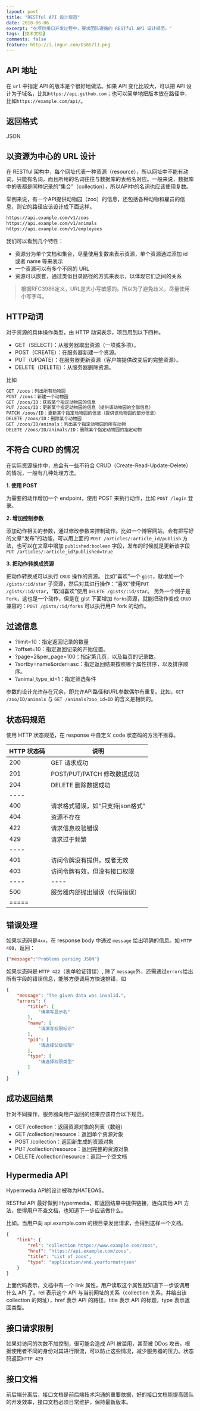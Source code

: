 ```yaml
---
layout: post
title: "RESTful API 设计规范"
date: 2018-06-06
excerpt: "在项目接口开发过程中，要求团队遵循的 RESTful API 设计规范。"
tags: [技术文档]
comments: false
feature: http://i.imgur.com/Ds6S7lJ.png
---
```

## API 地址

在 `url` 中指定 API 的版本是个很好地做法。如果 API 变化比较大，可以把 API 设计为子域名，比如`https://api.github.com`；也可以简单地把版本放在路径中，比如`https://example.com/api/`。



## 返回格式

JSON



## 以资源为中心的 URL 设计

在 RESTful 架构中，每个网址代表一种资源（resource），所以网址中不能有动词，只能有名词，而且所用的名词往往与数据库的表格名对应。一般来说，数据库中的表都是同种记录的”集合”（collection），所以API中的名词也应该使用复数。

举例来说，有一个API提供动物园（zoo）的信息，还包括各种动物和雇员的信息，则它的路径应该设计成下面这样。
~~~ html
https://api.example.com/v1/zoos
https://api.example.com/v1/animals
https://api.example.com/v1/employees
~~~
我们可以看到几个特性：
 - 资源分为单个文档和集合，尽量使用复数来表示资源，单个资源通过添加 id 或者 name 等来表示
 - 一个资源可以有多个不同的 URL
 - 资源可以嵌套，通过类似目录路径的方式来表示，以体现它们之间的关系
> 根据RFC3986定义，URL是大小写敏感的。所以为了避免歧义，尽量使用小写字母。



## HTTP动词

对于资源的具体操作类型，由 HTTP 动词表示，项目用到以下四种。

- GET（SELECT）：从服务器取出资源（一项或多项）。
- POST（CREATE）：在服务器新建一个资源。
- PUT（UPDATE）：在服务器更新资源（客户端提供改变后的完整资源）。
- DELETE（DELETE）：从服务器删除资源。

比如
~~~ html
GET /zoos：列出所有动物园
POST /zoos：新建一个动物园
GET /zoos/ID：获取某个指定动物园的信息
PUT /zoos/ID：更新某个指定动物园的信息（提供该动物园的全部信息）
PATCH /zoos/ID：更新某个指定动物园的信息（提供该动物园的部分信息）
DELETE /zoos/ID：删除某个动物园
GET /zoos/ID/animals：列出某个指定动物园的所有动物
DELETE /zoos/ID/animals/ID：删除某个指定动物园的指定动物
~~~



## 不符合 CURD 的情况

在实际资源操作中，总会有一些不符合 CRUD（Create-Read-Update-Delete） 的情况，一般有几种处理方法。

**1. 使用 POST**

为需要的动作增加一个 endpoint，使用 POST 来执行动作，比如 `POST /login` 登录。

**2. 增加控制参数**

添加动作相关的参数，通过修改参数来控制动作。比如一个博客网站，会有把写好的文章“发布”的功能，可以用上面的 `POST /articles/:article_id/publish` 方法，也可以在文章中增加 `published:boolean` 字段，发布的时候就是更新该字段 `PUT /articles/:article_id?published=true`

**3. 把动作转换成资源**

把动作转换成可以执行 `CRUD` 操作的资源。
比如“喜欢”一个 `gist`，就增加一个 `/gists/:id/star` 子资源，然后对其进行操作：“喜欢”使用`PUT /gists/:id/star`，“取消喜欢”使用 `DELETE /gists/:id/star`。
另外一个例子是 `Fork`，这也是一个动作，但是在 gist 下面增加 `forks`资源，就能把动作变成 `CRUD` 兼容的：`POST /gists/:id/forks` 可以执行用户 fork 的动作。



## 过滤信息

- ?limit=10：指定返回记录的数量
- ?offset=10：指定返回记录的开始位置。
- ?page=2&per_page=100：指定第几页，以及每页的记录数。
- ?sortby=name&order=asc：指定返回结果按照哪个属性排序，以及排序顺序。
- ?animal_type_id=1：指定筛选条件

参数的设计允许存在冗余，即允许API路径和URL参数偶尔有重复。比如，`GET /zoo/ID/animals` 与 `GET /animals?zoo_id=ID` 的含义是相同的。



## 状态码规范

使用 HTTP 状态规范，在 response 中自定义 code 状态码的方法不推荐。

| HTTP 状态码 | 说明                    |
| ---- | ---- |
| 200      | GET 请求成功              |
| 201      | POST/PUT/PATCH 修改数据成功 |
| 204      | DELETE 删除数据成功         |
|----
| 400      | 请求格式错误，如“只支持json格式”   |
| 404      | 资源不存在                 |
| 422      | 请求信息校验错误              |
| 429      | 请求过于频繁                |
|----
| 401      | 访问令牌没有提供，或者无效         |
| 403      | 访问令牌有效，但没有接口权限        |
| ----       | ----                    |
| 500      | 服务器内部抛出错误（代码错误）       |
|=====


## 错误处理

如果状态码是`4xx`，在 response body 中通过 `message` 给出明确的信息。如 `HTTP 400`，返回：
~~~ json
{"message":"Problems parsing JSON"}
~~~
如果状态码是 `HTTP 422`（表单验证错误）, 除了 `message`外，还需通过`errors`给出所有字段的错误信息，能够方便调用方快速排错，如
~~~ json
{
    "message": "The given data was invalid.",
    "errors": {
        "title": [
            "请填写显示名"
        ],
        "name": [
            "请填写权限标识"
        ],
        "pid": [
            "请选择父级权限"
        ],
        "type": [
            "请选择权限类型"
        ]
    }
}
~~~

## 成功返回结果
针对不同操作，服务器向用户返回的结果应该符合以下规范。

- GET /collection：返回资源对象的列表（数组）
- GET /collection/resource：返回单个资源对象
- POST /collection：返回新生成的资源对象
- PUT /collection/resource：返回完整的资源对象
- DELETE /collection/resource：返回一个空文档



## Hypermedia API

Hypermedia API的设计被称为HATEOAS。

RESTful API 最好做到 Hypermedia，即返回结果中提供链接，连向其他 API 方法，使得用户不查文档，也知道下一步应该做什么。

比如，当用户向 api.example.com 的根目录发出请求，会得到这样一个文档。
~~~ json
{
    "link": {
        "rel": "collection https://www.example.com/zoos",
        "href": "https://api.example.com/zoos",
        "title": "List of zoos",
        "type": "application/vnd.yourformat+json"
    }
}
~~~
上面代码表示，文档中有一个 link 属性，用户读取这个属性就知道下一步该调用什么 API 了。rel 表示这个 API 与当前网址的关系（collection 关系，并给出该 collection 的网址），href 表示 API 的路径，title 表示 API 的标题，type 表示返回类型。



## 接口请求限制

如果对访问的次数不加控制，很可能会造成 API 被滥用，甚至被 DDos 攻击。根据使用者不同的身份对其进行限流，可以防止这些情况，减少服务器的压力。状态码返回`HTTP 429`



## 接口文档

前后端分离后，接口文档是前后端技术沟通的重要依据，好的接口文档能提高团队的开发效率，接口文档必须日常维护，保持最新版本。
